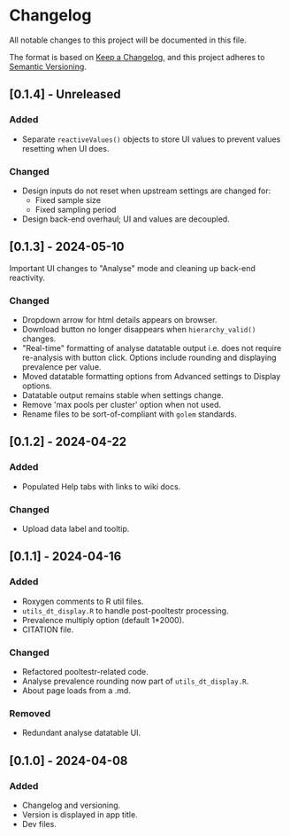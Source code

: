 # Changelog  

All notable changes to this project will be documented in this file.  

The format is based on [Keep a Changelog](https://keepachangelog.com/en/1.0.0/),
and this project adheres to
[Semantic Versioning](https://semver.org/spec/v2.0.0.html).  

## [0.1.4] - Unreleased  

### Added  
- Separate `reactiveValues()` objects to store UI values to prevent values
resetting when UI does.  

### Changed
- Design inputs do not reset when upstream settings are changed for:
    - Fixed sample size  
	- Fixed sampling period  
- Design back-end overhaul; UI and values are decoupled.  

## [0.1.3] - 2024-05-10  

Important UI changes to "Analyse" mode and cleaning up back-end reactivity. 

### Changed
- Dropdown arrow for html details appears on browser.  
- Download button no longer disappears when `hierarchy_valid()` changes.  
- "Real-time" formatting of analyse datatable output i.e. does not require
re-analysis with button click. Options include rounding and displaying
prevalence per value.  
- Moved datatable formatting options from Advanced settings to Display options. 
- Datatable output remains stable when settings change.  
- Remove 'max pools per cluster' option when not used.  
- Rename files to be sort-of-compliant with `golem` standards.  

## [0.1.2] - 2024-04-22  

### Added  
- Populated Help tabs with links to wiki docs.  

### Changed  
- Upload data label and tooltip.  

## [0.1.1] - 2024-04-16  

### Added  
- Roxygen comments to R util files.  
- `utils_dt_display.R` to handle post-pooltestr processing.  
- Prevalence multiply option (default 1*2000).  
- CITATION file.  

### Changed  
- Refactored pooltestr-related code.  
- Analyse prevalence rounding now part of `utils_dt_display.R`.  
- About page loads from a .md.  

### Removed  
- Redundant analyse datatable UI.  

## [0.1.0] - 2024-04-08  

### Added  
- Changelog and versioning.  
- Version is displayed in app title.  
- Dev files.  

